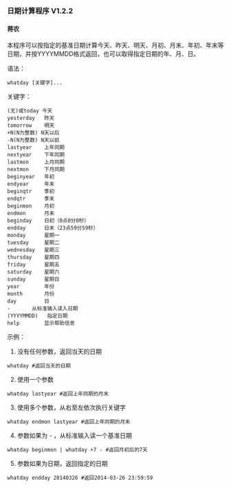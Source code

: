### 日期计算程序 V1.2.2 
#### 蒋农 

本程序可以按指定的基准日期计算今天、昨天、明天、月初、月末、年初、年末等日期，并按YYYYMMDD格式返回，也可以取得指定日期的年、月、日。

语法：
```
whatday [关键字]...
```

关键字：
```
(无)或today 今天
yesterday   昨天
tomorrow    明天
+N(N为整数) N天以后
-N(N为整数) N天以前
lastyear    上年同期
nextyear    下年同期
lastmon     上月同期
nextmon     下月同期
beginyear   年初
endyear     年末
beginqtr    季初
endqtr      季末
beginmon    月初
endmon      月末
beginday    日初（0点0分0秒）
endday      日末（23点59分59秒）
monday      星期一
tuesday     星期二
wednesday   星期三
thursday    星期四
friday      星期五
saturday    星期六
sunday      星期日
year        年份
month       月份
day         日
-	    从标准输入读入日期
(YYYYMMDD)   指定日期
help        显示帮助信息
```

示例：
1. 没有任何参数，返回当天的日期
```
whatday #返回当天的日期
```
2. 使用一个参数
```
whatday lastyear #返回上年同期的月末
```
3. 使用多个参数，从右至左依次执行关键字
```
whatday endmon lastyear #返回上年同期的月末
```
4. 参数如果为 - ，从标准输入读一个基准日期
```
whatday beginmon | whatday +7 - #返回月初后的7天
```
5. 参数如果为日期，返回指定的日期
```
whatday endday 20140326 #返回2014-03-26 23:59:59
```
